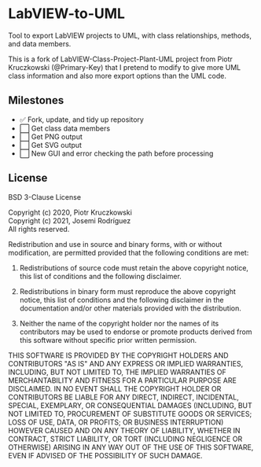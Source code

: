 # LabVIEW-to-UML
Tool to export LabVIEW projects to UML, with class relationships, methods, and data members.

This is a fork of LabVIEW-Class-Project-Plant-UML project from Piotr Kruczkowski (@Primary-Key) that I pretend to modify
to give more UML class information and also more export options than the UML code.

## Milestones

- ✅ Fork, update, and tidy up repository
- ⬜️ Get class data members
- ⬜️ Get PNG output
- ⬜️ Get SVG output
- ⬜️ New GUI and error checking the path before processing

## License

BSD 3-Clause License
<!-- It's a shame needing to add HTML code to Markdown to simply have vertical separation -->
Copyright (c) 2020, Piotr Kruczkowski <br>
Copyright (c) 2021, Josemi Rodríguez <br>
All rights reserved.

Redistribution and use in source and binary forms, with or without
modification, are permitted provided that the following conditions are met:

1. Redistributions of source code must retain the above copyright notice, this
   list of conditions and the following disclaimer.

2. Redistributions in binary form must reproduce the above copyright notice,
   this list of conditions and the following disclaimer in the documentation
   and/or other materials provided with the distribution.

3. Neither the name of the copyright holder nor the names of its
   contributors may be used to endorse or promote products derived from
   this software without specific prior written permission.

THIS SOFTWARE IS PROVIDED BY THE COPYRIGHT HOLDERS AND CONTRIBUTORS "AS IS"
AND ANY EXPRESS OR IMPLIED WARRANTIES, INCLUDING, BUT NOT LIMITED TO, THE
IMPLIED WARRANTIES OF MERCHANTABILITY AND FITNESS FOR A PARTICULAR PURPOSE ARE
DISCLAIMED. IN NO EVENT SHALL THE COPYRIGHT HOLDER OR CONTRIBUTORS BE LIABLE
FOR ANY DIRECT, INDIRECT, INCIDENTAL, SPECIAL, EXEMPLARY, OR CONSEQUENTIAL
DAMAGES (INCLUDING, BUT NOT LIMITED TO, PROCUREMENT OF SUBSTITUTE GOODS OR
SERVICES; LOSS OF USE, DATA, OR PROFITS; OR BUSINESS INTERRUPTION) HOWEVER
CAUSED AND ON ANY THEORY OF LIABILITY, WHETHER IN CONTRACT, STRICT LIABILITY,
OR TORT (INCLUDING NEGLIGENCE OR OTHERWISE) ARISING IN ANY WAY OUT OF THE USE
OF THIS SOFTWARE, EVEN IF ADVISED OF THE POSSIBILITY OF SUCH DAMAGE.
